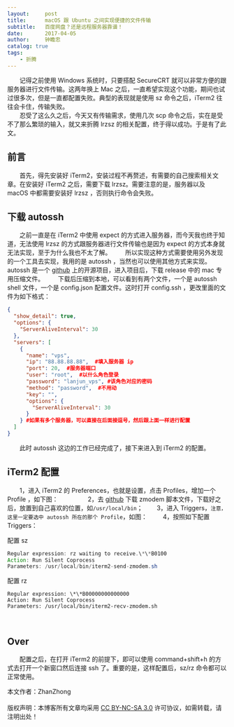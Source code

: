 ```yaml
---
layout:     post
title:      macOS 跟 Ubuntu 之间实现便捷的文件传输
subtitle:   百度网盘？还是远程服务器靠谱！
date:       2017-04-05
author:     钟瞻忠
catalog: true
tags:
    - 折腾
---
```


>  
  记得之前使用 Windows 系统时，只要搭配 SecureCRT 就可以非常方便的跟服务器进行文件传输。这两年换上 Mac 之后，一直希望实现这个功能，期间也试过很多次，但是一直都配置失败。典型的表现就是使用 sz 命令之后，iTerm2 往往会卡住，传输失败。  
  忍受了这么久之后，今天又有传输需求，使用几次 scp 命令之后，实在是受不了那么繁琐的输入，就又来折腾 lrzsz 的相关配置，终于得以成功。于是有了此文。

<h2>前言</h2>
  首先，得先安装好 iTerm2，安装过程不再赘述，有需要的自己搜索相关文章。在安装好 iTerm2 之后，需要下载 lrzsz。需要注意的是，服务器以及 macOS 中都需要安装好 lrzsz ，否则执行命令会失败。
  
<h2>下载 autossh</h2>
  之前一直是在 iTerm2 中使用 expect 的方式进入服务器，而今天我也终于知道，无法使用 lrzsz 的方式跟服务器进行文件传输也是因为 expect 的方式本身就无法实现，至于为什么我也不太了解。  
  所以实现这种方式需要使用另外发现的一个工具去实现，我用的是 autossh ，当然也可以使用其他方式来实现。autossh 是一个 <a href="https://github.com/islenbo/autossh">github</a> 上的开源项目，进入项目后，下载 release 中的 mac 专用压缩文件。  
  下载后压缩到本地，可以看到有两个文件，一个是 autossh shell 文件，一个是 config.json 配置文件。这时打开 config.ssh ，更改里面的文件为如下格式：

```json
{
  "show_detail": true,
  "options": {
    "ServerAliveInterval": 30
  },
  "servers": [
    {
      "name": "vps",
      "ip": "88.88.88.88",  #填入服务器 ip
      "port": 20,  #服务器端口
      "user": "root",  #以什么角色登录
      "password": "lanjun_vps", #该角色对应的密码
      "method": "password",  #不用动
      "key": "",
      "options": {
        "ServerAliveInterval": 30
      }
    } #如果有多个服务器，可以直接在后面接逗号，然后跟上面一样进行配置
  ]
}
```


  此时 autossh 这边的工作已经完成了，接下来进入到 iTerm2 的配置。
  

<h2>iTerm2 配置</h2>
  1，进入 iTerm2 的 Preferences，也就是设置，点击 Profiles，增加一个 Profile ，如下图：
    
<a href="https://i.loli.net/2019/03/01/5c78f934468ae.png"><img src="https://i.loli.net/2019/03/01/5c78f934468ae.png" alt="" /></a>  
  2，去 <a href="https://github.com/mmastrac/iterm2-zmodem">github</a> 下载 zmodem 脚本文件，下载好之后，放置到自己喜欢的位置，如<code>/usr/local/bin</code>；  
  3，进入 Triggers，<code>注意，这里一定要选中 autossh 所在的那个 Profile</code>，如图：  
<a href="https://i.loli.net/2019/03/01/5c78faa5ea3b0.png"><img src="https://i.loli.net/2019/03/01/5c78faa5ea3b0.png" alt="" /></a>  
  4，按照如下配置 Triggers：

配置 sz
```java
Regular expression: rz waiting to receive.\*\*B0100
Action: Run Silent Coprocess
Parameters: /usr/local/bin/iterm2-send-zmodem.sh
```
配置 rz
```
Regular expression: \*\*B00000000000000
Action: Run Silent Coprocess
Parameters: /usr/local/bin/iterm2-recv-zmodem.sh
```



<a href="https://i.loli.net/2019/03/01/5c78fd6c8cb0d.png"><img src="https://i.loli.net/2019/03/01/5c78fd6c8cb0d.png" alt="" /></a>
    

<h2>Over</h2>
  配置之后，在打开 iTerm2 的前提下，即可以使用 command+shift+h 的方式去打开一个新窗口然后连接 ssh 了。重要的是，这样配置后，sz/rz 命令都可以正常使用。



>
  本文作者：ZhanZhong</br>  
  版权声明：本博客所有文章均采用 <a href="https://creativecommons.org/licenses/by-nc-sa/3.0/">CC BY-NC-SA 3.0</a>  许可协议，如需转载，请注明出处！
